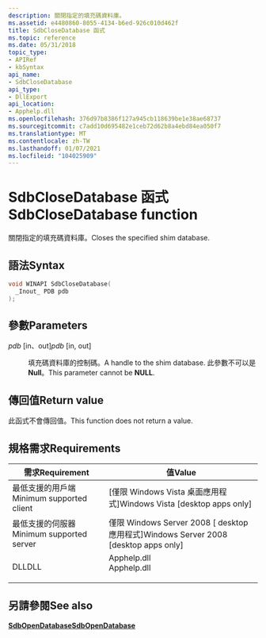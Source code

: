 ```yaml
---
description: 關閉指定的填充碼資料庫。
ms.assetid: e4480860-8055-4134-b6ed-926c010d462f
title: SdbCloseDatabase 函式
ms.topic: reference
ms.date: 05/31/2018
topic_type:
- APIRef
- kbSyntax
api_name:
- SdbCloseDatabase
api_type:
- DllExport
api_location:
- Apphelp.dll
ms.openlocfilehash: 376d97b8386f127a945cb118639be1e38ae68737
ms.sourcegitcommit: c7add10d695482e1ceb72d62b8a4ebd84ea050f7
ms.translationtype: MT
ms.contentlocale: zh-TW
ms.lasthandoff: 01/07/2021
ms.locfileid: "104025909"
---
```

# <a name="sdbclosedatabase-function"></a><span data-ttu-id="3c75c-103">SdbCloseDatabase 函式</span><span class="sxs-lookup"><span data-stu-id="3c75c-103">SdbCloseDatabase function</span></span>

<span data-ttu-id="3c75c-104">關閉指定的填充碼資料庫。</span><span class="sxs-lookup"><span data-stu-id="3c75c-104">Closes the specified shim database.</span></span>

## <a name="syntax"></a><span data-ttu-id="3c75c-105">語法</span><span class="sxs-lookup"><span data-stu-id="3c75c-105">Syntax</span></span>


```C++
void WINAPI SdbCloseDatabase(
  _Inout_ PDB pdb
);
```



## <a name="parameters"></a><span data-ttu-id="3c75c-106">參數</span><span class="sxs-lookup"><span data-stu-id="3c75c-106">Parameters</span></span>

<dl> <dt>

<span data-ttu-id="3c75c-107">*pdb* \[in、out\]</span><span class="sxs-lookup"><span data-stu-id="3c75c-107">*pdb* \[in, out\]</span></span>
</dt> <dd>

<span data-ttu-id="3c75c-108">填充碼資料庫的控制碼。</span><span class="sxs-lookup"><span data-stu-id="3c75c-108">A handle to the shim database.</span></span> <span data-ttu-id="3c75c-109">此參數不可以是 **Null**。</span><span class="sxs-lookup"><span data-stu-id="3c75c-109">This parameter cannot be **NULL**.</span></span>

</dd> </dl>

## <a name="return-value"></a><span data-ttu-id="3c75c-110">傳回值</span><span class="sxs-lookup"><span data-stu-id="3c75c-110">Return value</span></span>

<span data-ttu-id="3c75c-111">此函式不會傳回值。</span><span class="sxs-lookup"><span data-stu-id="3c75c-111">This function does not return a value.</span></span>

## <a name="requirements"></a><span data-ttu-id="3c75c-112">規格需求</span><span class="sxs-lookup"><span data-stu-id="3c75c-112">Requirements</span></span>



| <span data-ttu-id="3c75c-113">需求</span><span class="sxs-lookup"><span data-stu-id="3c75c-113">Requirement</span></span> | <span data-ttu-id="3c75c-114">值</span><span class="sxs-lookup"><span data-stu-id="3c75c-114">Value</span></span> |
|-------------------------------------|----------------------------------------------------------------------------------------|
| <span data-ttu-id="3c75c-115">最低支援的用戶端</span><span class="sxs-lookup"><span data-stu-id="3c75c-115">Minimum supported client</span></span><br/> | <span data-ttu-id="3c75c-116">\[僅限 Windows Vista 桌面應用程式\]</span><span class="sxs-lookup"><span data-stu-id="3c75c-116">Windows Vista \[desktop apps only\]</span></span><br/>                                         |
| <span data-ttu-id="3c75c-117">最低支援的伺服器</span><span class="sxs-lookup"><span data-stu-id="3c75c-117">Minimum supported server</span></span><br/> | <span data-ttu-id="3c75c-118">僅限 Windows Server 2008 \[ desktop 應用程式\]</span><span class="sxs-lookup"><span data-stu-id="3c75c-118">Windows Server 2008 \[desktop apps only\]</span></span><br/>                                   |
| <span data-ttu-id="3c75c-119">DLL</span><span class="sxs-lookup"><span data-stu-id="3c75c-119">DLL</span></span><br/>                      | <dl> <span data-ttu-id="3c75c-120"><dt>Apphelp.dll</dt></span><span class="sxs-lookup"><span data-stu-id="3c75c-120"><dt>Apphelp.dll</dt></span></span> </dl> |



## <a name="see-also"></a><span data-ttu-id="3c75c-121">另請參閱</span><span class="sxs-lookup"><span data-stu-id="3c75c-121">See also</span></span>

<dl> <dt>

[<span data-ttu-id="3c75c-122">**SdbOpenDatabase**</span><span class="sxs-lookup"><span data-stu-id="3c75c-122">**SdbOpenDatabase**</span></span>](sdbopendatabase.md)
</dt> </dl>

 

 




